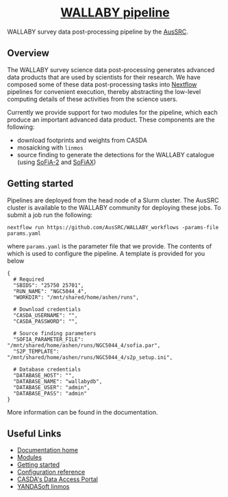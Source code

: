 
<h1 align="center"><a href="https://aussrc.github.io/WALLABY_workflows/">WALLABY pipeline</a></h1>

WALLABY survey data post-processing pipeline by the [AusSRC](https://aussrc.org). 

## Overview

The WALLABY survey science data post-processing generates advanced data products that are used by scientists for their research. We have composed some of these data post-processing tasks into [Nextflow](https://www.nextflow.io/) pipelines for convenient execution, thereby abstracting the low-level computing details of these activities from the science users.

Currently we provide support for two modules for the pipeline, which each produce an important advanced data product. These components are the following: 

* download footprints and weights from CASDA
* mosaicking with `linmos`
* source finding to generate the detections for the WALLABY catalogue (using [SoFiA-2](https://github.com/SoFiA-Admin/SoFiA-2) and [SoFiAX](https://github.com/AusSRC/SoFiAX))

## Getting started

Pipelines are deployed from the head node of a Slurm cluster. The AusSRC cluster is available to the WALLABY community for deploying these jobs. To submit a job run the following:

```
nextflow run https://github.com/AusSRC/WALLABY_workflows -params-file params.yaml
```

where `params.yaml` is the parameter file that we provide. The contents of which is used to configure the pipeline. A template is provided for you below

```
{
  # Required 
  "SBIDS": "25750 25701",
  "RUN_NAME": "NGC5044_4",
  "WORKDIR": "/mnt/shared/home/ashen/runs",
  
  # Download credentials
  "CASDA_USERNAME": "",
  "CASDA_PASSWORD": "",

  # Source finding parameters
  "SOFIA_PARAMETER_FILE": "/mnt/shared/home/ashen/runs/NGC5044_4/sofia.par",
  "S2P_TEMPLATE": "/mnt/shared/home/ashen/runs/NGC5044_4/s2p_setup.ini",

  # Database credentials
  "DATABASE_HOST": "",
  "DATABASE_NAME": "wallabydb",
  "DATABASE_USER": "admin",
  "DATABASE_PASS": "admin"
}
```

More information can be found in the documentation.

## Useful Links

* [Documentation home](https://aussrc.github.io/WALLABY_workflows/)
* [Modules](https://aussrc.github.io/WALLABY_workflows/docs/overview#modules)
* [Getting started](https://aussrc.github.io/WALLABY_workflows/docs/getting_started)
* [Configuration reference](https://aussrc.github.io/WALLABY_workflows/docs/configuration/end-to-end)
* [CASDA's Data Access Portal](https://data.csiro.au/collections/domain/casdaObservation/search/)
* [YANDASoft linmos](https://www.atnf.csiro.au/computing/software/askapsoft/sdp/docs/current/calim/linmos.html)